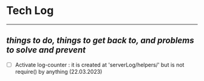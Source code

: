 # Tech Log    
----
*things to do, things to get back to, and problems to solve and prevent*
----
- [ ] Activate log-counter : it is created at 'serverLog/helpers/' but is not require() by anything (22.03.2023)

